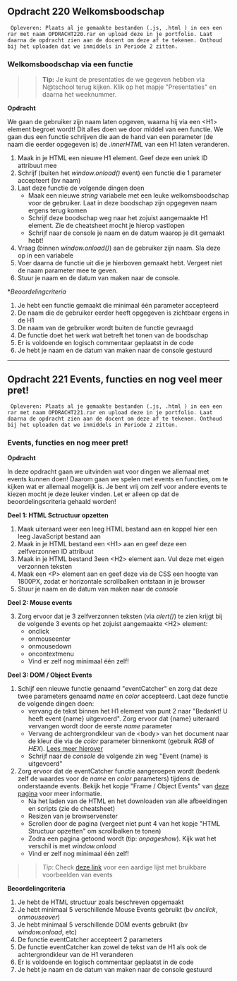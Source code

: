 ## Opdracht 220 Welkomsboodschap

`` Opleveren: Plaats al je gemaakte bestanden (.js, .html ) in een een rar met naam OPDRACHT220.rar en upload deze in je portfolio. Laat daarna de opdracht zien aan de docent om deze af te tekenen. Onthoud bij het uploaden dat we inmiddels in Periode 2 zitten.``

### Welkomsboodschap via een functie

>> **Tip:** Je kunt de presentaties de we gegeven hebben via N@tschool terug kijken. Klik op het mapje "Presentaties" en daarna het weeknummer.

**Opdracht**

We gaan de gebruiker zijn naam laten opgeven, waarna hij via een &lt;H1&gt; element begroet wordt! Dit alles doen we door middel van een functie.
We gaan dus een functie schrijven die aan de hand van een parameter (de naam die eerder opgegeven is) de *.innerHTML* van een H1 laten veranderen. 

1. Maak in je HTML een nieuwe H1 element. Geef deze een uniek ID attribuut mee
2. Schrijf (buiten het *window.onload()* event) een functie die 1 parameter accepteert (bv naam)
3. Laat deze functie de volgende dingen doen
	- Maak een nieuwe *string* variabele met een leuke welkomsboodschap voor de gebruiker. Laat in deze boodschap zijn opgegeven naam ergens terug komen
	- Schrijf deze boodschap weg naar het zojuist aangemaakte H1 element. Zie de cheatsheet mocht je hierop vastlopen
	- Schrijf naar de console je naam en de datum waarop je dit gemaakt hebt!
4. Vraag (binnen *window.onload()*) aan de gebruiker zijn naam. Sla deze op in een variabele
5. Voer daarna de functie uit die je hierboven gemaakt hebt. Vergeet niet de naam parameter mee te geven.
6. Stuur je naam en de datum van maken naar de console.

**Beoordelingcriteria*
1. Je hebt een functie gemaakt die minimaal één parameter accepteerd
2. De naam die de gebruiker eerder heeft opgegeven is zichtbaar ergens in de H1 
3. De naam van de gebruiker wordt buiten de functie gevraagd
4. De functie doet het werk wat betreft het tonen van de boodschap
5. Er is voldoende en logisch commentaar geplaatst in de code
6. Je hebt je naam en de datum van maken naar de console gestuurd

---
## Opdracht 221 Events, functies en nog veel meer pret!

`` Opleveren: Plaats al je gemaakte bestanden (.js, .html ) in een een rar met naam OPDRACHT221.rar en upload deze in je portfolio. Laat daarna de opdracht zien aan de docent om deze af te tekenen. Onthoud bij het uploaden dat we inmiddels in Periode 2 zitten.``

### Events, functies en nog meer pret!

**Opdracht**

In deze opdracht gaan we uitvinden wat voor dingen we allemaal met events kunnen doen! Daarom gaan we spelen met events en functies, om te kijken wat er allemaal mogelijk is.
Je bent vrij om zelf voor andere events te kiezen mocht je deze leuker vinden. Let er alleen op dat de beoordelingscriteria gehaald worden!


**Deel 1: HTML Sctructuur opzetten**

1. Maak uiteraard weer een leeg HTML bestand aan en koppel hier een leeg JavaScript bestand aan
2. Maak in je HTML bestand een &lt;H1&gt; aan en geef deze een zelfverzonnen ID attribuut
3. Maak in je HTML bestand 3een &lt;H2&gt; element aan. Vul deze met eigen verzonnen teksten
4. Maak een &lt;P&gt; element aan en geef deze via de CSS een hoogte van 1800PX, zodat er horizontale scrollbalken ontstaan in je browser
5. Stuur je naam en de datum van maken naar de *console*

**Deel 2: Mouse events**

3. Zorg ervoor dat je 3 zelfverzonnen teksten (via *alert()*) te zien krijgt bij de volgende 3 events op het zojuist aangemaakte &lt;H2&gt; element:
	- onclick
	- onmouseenter
	- onmousedown
	- oncontextmenu
	- Vind er zelf nog minimaal één zelf!
	
**Deel 3: DOM / Object Events**

1. Schijf een nieuwe functie genaamd "eventCatcher" en zorg dat deze twee parameters genaamd *name* en *color* accepteerd. Laat deze functie de volgende dingen doen:
	- vervang de tekst binnen het H1 element van punt 2 naar "Bedankt! U heeft event {name} uitgevoerd". Zorg ervoor dat {name} uiteraard vervangen wordt door de eerste *name* parameter
	- Vervang de achtergrondkleur van de &lt;body&gt; van het document naar de kleur die via de *color* parameter binnenkomt (gebruik *RGB* of *HEX*). <a href="http://www.w3schools.com/jsref/prop_style_backgroundcolor.asp" target="_blank">Lees meer hierover</a>
	- Schrijf naar de *console* de volgende zin weg "Event {name} is uitgevoerd"
2. Zorg ervoor dat de eventCatcher functie aangeroepen wordt (bedenk zelf de waardes voor de *name* en *color* parameters) tijdens de onderstaande events. Bekijk het kopje "Frame / Object Events" van <a href="http://www.w3schools.com/jsref/dom_obj_event.asp" target="_blank">deze pagina</a> voor meer informatie.
	- Na het laden van de HTML en het downloaden van alle afbeeldingen en scripts (zie de cheatsheet)
	- Resizen van je browservenster
	- Scrollen door de pagina (vergeet niet punt 4 van het kopje "HTML Structuur opzetten" om scrollbalken te tonen)
	- Zodra een pagina getoond wordt (tip: *onpageshow*). Kijk wat het verschil is met *window.onload*
	- Vind er zelf nog minimaal één zelf!
	

>> *Tip*: Check <a href="http://www.w3schools.com/js/js_events_examples.asp" target="_blank">deze link</a> voor een aardige lijst met bruikbare voorbeelden van events

**Beoordelingcriteria**
1. Je hebt de HTML structuur zoals beschreven opgemaakt
1. Je hebt minimaal 5 verschillende Mouse Events gebruikt (bv *onclick*, *onmouseover*)
2. Je hebt minimaal 5 verschillende DOM events gebruikt (bv *window.onload*, etc)
3. De functie eventCatcher accepteert 2 parameters
4. De functie eventCatcher kan zowel de tekst van de H1 als ook de achtergrondkleur van de H1 veranderen
4. Er is voldoende en logisch commentaar geplaatst in de code
5. Je hebt je naam en de datum van maken naar de console gestuurd

